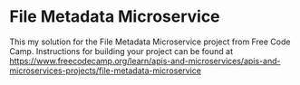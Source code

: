 # File Metadata Microservice

This my solution for the File Metadata Microservice project from Free Code Camp. Instructions for building your project can be found at https://www.freecodecamp.org/learn/apis-and-microservices/apis-and-microservices-projects/file-metadata-microservice
